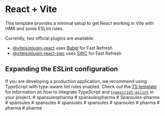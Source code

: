 # React + Vite

This template provides a minimal setup to get React working in Vite with HMR and some ESLint rules.

Currently, two official plugins are available:

- [@vitejs/plugin-react](https://github.com/vitejs/vite-plugin-react/blob/main/packages/plugin-react) uses [Babel](https://babeljs.io/) for Fast Refresh
- [@vitejs/plugin-react-swc](https://github.com/vitejs/vite-plugin-react/blob/main/packages/plugin-react-swc) uses [SWC](https://swc.rs/) for Fast Refresh

## Expanding the ESLint configuration

If you are developing a production application, we recommend using TypeScript with type-aware lint rules enabled. Check out the [TS template](https://github.com/vitejs/vite/tree/main/packages/create-vite/template-react-ts) for information on how to integrate TypeScript and [`typescript-eslint`](https://typescript-eslint.io) in your project.
#   s p a n s u l e s p h a r m a  
 #   s p a n s u l e s p h a r m a  
 #   S p a n s u l e s - p h a r m a  
 #   s p a n s u l e s  
 #   s p a n s u l e s  
 #   s p a n s u l e s  
 #   s p a n s u l e s  
 #   s p a n s u l e s  
 #   p h a r m a  
 #   p h a r m a  
 #   p h a r m a  
 